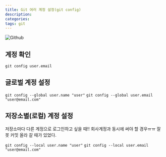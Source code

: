 ```yaml
---
title: Git 여러 계정 설정(git config)
description: 
categories: 
tags: git
---
```


![Github](http://blog.weirdx.io/wp-content/uploads/2017/10/github.png)

## 계정 확인
`git config user.email`

## 글로벌 계정 설정
`git config --global user.name "user"`
`git config --global user.email "user@email.com"`

## 저장소별(로컬) 계정 설정

저장소마다 다른 계정으로 로그인하고 싶을 때!!
회사계정과 동시에 써야 할 경우ㅠㅠ 잘못 커밋 올라 갈 때가 있었다.

`git config --local user.name "user"`
`git config --local user.email "user@email.com"`
